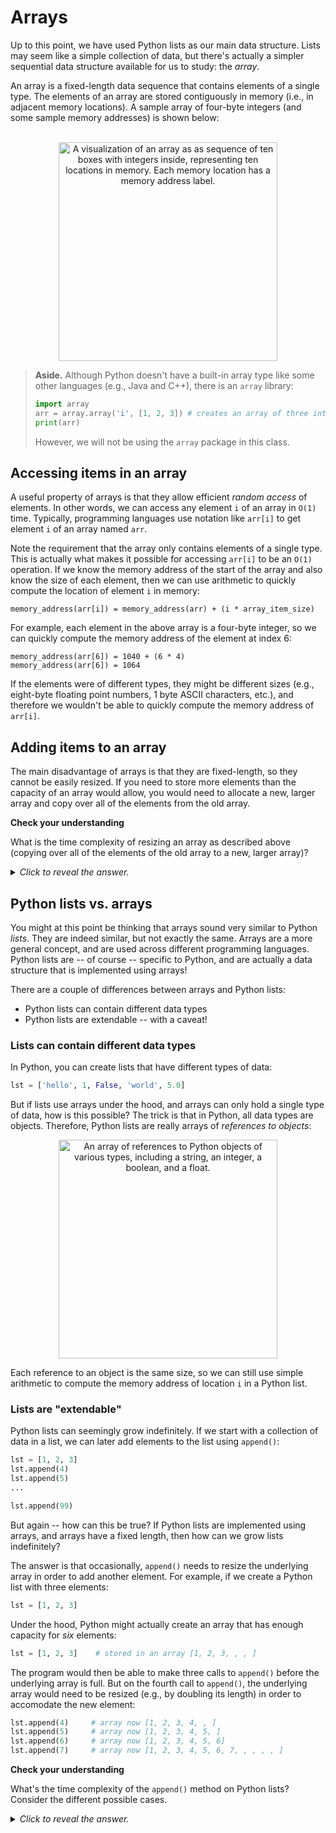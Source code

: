 # Arrays

Up to this point, we have used Python lists as our main data structure. Lists may seem like a simple collection of data, but there's actually a simpler sequential data structure available for us to study: the *array*.

An array is a fixed-length data sequence that contains elements of a single type. The elements of an array are stored contiguously in memory (i.e., in adjacent memory locations). A sample array of four-byte integers (and some sample memory addresses) is shown below:

<br>
<center>
<img
  src="/images/week-06/array.png"
  alt="A visualization of an array as as sequence of ten boxes with integers inside, representing ten locations in memory. Each memory location has a memory address label."
  style="width:350px;" />
</center>

> **Aside.** Although Python doesn't have a built-in array type like some other languages (e.g., Java and C++), there is an `array` library:
>
>```python
>import array
>arr = array.array('i', [1, 2, 3]) # creates an array of three integers
>print(arr)
>```
>
>However, we will not be using the `array` package in this class.

## Accessing items in an array

A useful property of arrays is that they allow efficient *random access* of elements. In other words, we can access any element `i` of an array in `O(1)` time. Typically, programming languages use notation like `arr[i]` to get element `i` of an array named `arr`.

Note the requirement that the array only contains elements of a single type. This is actually what makes it possible for accessing `arr[i]` to be an `O(1)` operation. If we know the memory address of the start of the array and also know the size of each element, then we can use arithmetic to quickly compute the location of element `i` in memory:

```
memory_address(arr[i]) = memory_address(arr) + (i * array_item_size)
```

For example, each element in the above array is a four-byte integer, so we can quickly compute the memory address of the element at index 6:

```
memory_address(arr[6]) = 1040 + (6 * 4)
memory_address(arr[6]) = 1064
```

If the elements were of different types, they might be different sizes (e.g., eight-byte floating point numbers, 1 byte ASCII characters, etc.), and therefore we wouldn't be able to quickly compute the memory address of `arr[i]`.

## Adding items to an array

The main disadvantage of arrays is that they are fixed-length, so they cannot be easily resized. If you need to store more elements than the capacity of an array would allow, you would need to allocate a new, larger array and copy over all of the elements from the old array.

<aside>
<b>Check your understanding</b>
<p>What is the time complexity of resizing an array as described above (copying over all of the elements of the old array to a new, larger array)?</p>
<details>
<summary>
<i>Click to reveal the answer.</i>
</summary>
<p><b>Answer.</b> The process of copying over the elements from the old array to the new array requires iterating over the entirety of the old array, making it an <code>O(n)</code> algorithm. (Here we are assuming that the process of allocating a new chunk of memory is <code>O(1)</code>.)</p>
</details>
</aside>

## Python lists vs. arrays

You might at this point be thinking that arrays sound very similar to Python *lists*. They are indeed similar, but not exactly the same. Arrays are a more general concept, and are used across different programming languages. Python lists are -- of course -- specific to Python, and are actually a data structure that is implemented using arrays!

There are a couple of differences between arrays and Python lists:

* Python lists can contain different data types
* Python lists are extendable -- with a caveat!

### Lists can contain different data types

In Python, you can create lists that have different types of data:

```python
lst = ['hello', 1, False, 'world', 5.0]
```

But if lists use arrays under the hood, and arrays can only hold a single type of data, how is this possible? The trick is that in Python, all data types are objects. Therefore, Python lists are really arrays of *references to objects*:

<center>
<img
  src="/images/week-06/array-of-objects.png"
  alt="An array of references to Python objects of various types, including a string, an integer, a boolean, and a float."
  style="width:350px;" />
</center>

Each reference to an object is the same size, so we can still use simple arithmetic to compute the memory address of location `i` in a Python list.

### Lists are "extendable"

Python lists can seemingly grow indefinitely. If we start with a collection of data in a list, we can later add elements to the list using `append()`:

```python
lst = [1, 2, 3]
lst.append(4)
lst.append(5)
...

lst.append(99)
```

But again -- how can this be true? If Python lists are implemented using arrays, and arrays have a fixed length, then how can we grow lists indefinitely?

The answer is that occasionally, `append()` needs to resize the underlying array in order to add another element. For example, if we create a Python list with three elements:

```python
lst = [1, 2, 3]
```

Under the hood, Python might actually create an array that has enough capacity for *six* elements:

```python
lst = [1, 2, 3]    # stored in an array [1, 2, 3, , , ]
```

The program would then be able to make three calls to `append()` before the underlying array is full. But on the fourth call to `append()`, the underlying array would need to be resized (e.g., by doubling its length) in order to accomodate the new element:

```python
lst.append(4)     # array now [1, 2, 3, 4, , ]
lst.append(5)     # array now [1, 2, 3, 4, 5, ]
lst.append(6)     # array now [1, 2, 3, 4, 5, 6]
lst.append(7)     # array now [1, 2, 3, 4, 5, 6, 7, , , , , ]
```

<aside>
<b>Check your understanding</b>
<p>What's the time complexity of the <code>append()</code> method on Python lists? Consider the different possible cases.</p>
<details>
<summary>
<i>Click to reveal the answer.</i>
</summary>
<p><b>Answer.</b> If the underlying array has capacity for more elements, then the append operation is <code>O(1)</code>. However, if the array needs to be resized to accommodate the new element, then the append operation is <code>O(n)</code>.</p>
</details>
</aside>
